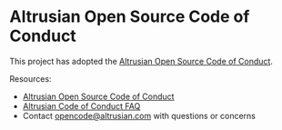 # Altrusian Open Source Code of Conduct

This project has adopted the [Altrusian Open Source Code of Conduct](https://opensource.altrusian.com/codeofconduct/).

Resources:

- [Altrusian Open Source Code of Conduct](https://opensource.altrusian.com/codeofconduct/)
- [Altrusian Code of Conduct FAQ](https://opensource.altrusian.com/codeofconduct/faq/)
- Contact [opencode@altrusian.com](mailto:opencode@altrusian.com) with questions or concerns
